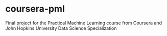 # coursera-pml
Final project for the Practical Machine Learning course from Coursera and John Hopkins University Data Science Specialization
